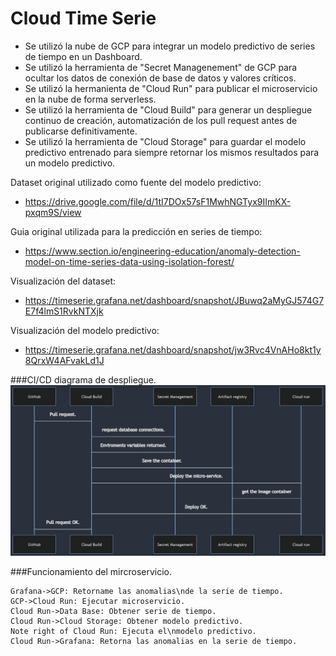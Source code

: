 # Cloud Time Serie

- Se utilizó la nube de GCP para integrar un modelo predictivo de series de tiempo en un Dashboard.
- Se utilizó la herramienta de "Secret Managenement" de GCP para ocultar los datos de conexión de base de datos y valores críticos.
- Se utilizó la hermanienta de "Cloud Run" para publicar el microservicio en la nube de forma serverless.
- Se utilizó la herramienta de "Cloud Build" para generar un despliegue continuo de creación, automatización de los pull request antes de publicarse definitivamente.
- Se utilizó la herramienta de "Cloud Storage" para guardar el modelo predictivo entrenado para siempre retornar los mismos resultados para un modelo predictivo.

Dataset original utilizado como fuente del modelo predictivo:
* https://drive.google.com/file/d/1tI7DOx57sF1MwhNGTyx9IImKX-pxqm9S/view

Guia original utilizada para la predicción en series de tiempo:
* https://www.section.io/engineering-education/anomaly-detection-model-on-time-series-data-using-isolation-forest/

Visualización del dataset:
* https://timeserie.grafana.net/dashboard/snapshot/JBuwq2aMyGJ574G7E7f4lmS1RvkNTXjk

Visualización del modelo predictivo:
* https://timeserie.grafana.net/dashboard/snapshot/jw3Rvc4VnAHo8kt1y8QrxW4AFvakLd1J

###CI/CD diagrama de despliegue.
![](https://raw.githubusercontent.com/JohanValero/CloudTimeSerie/main/Notebook/Deploy%20diagram.png)

###Funcionamiento del mircroservicio.
```seq
Grafana->GCP: Retorname las anomalias\nde la serie de tiempo.
GCP->Cloud Run: Ejecutar microservicio.
Cloud Run->Data Base: Obtener serie de tiempo.
Cloud Run->Cloud Storage: Obtener modelo predictivo.
Note right of Cloud Run: Ejecuta el\nmodelo predictivo. 
Cloud Run->Grafana: Retorna las anomalias en la serie de tiempo.
```
